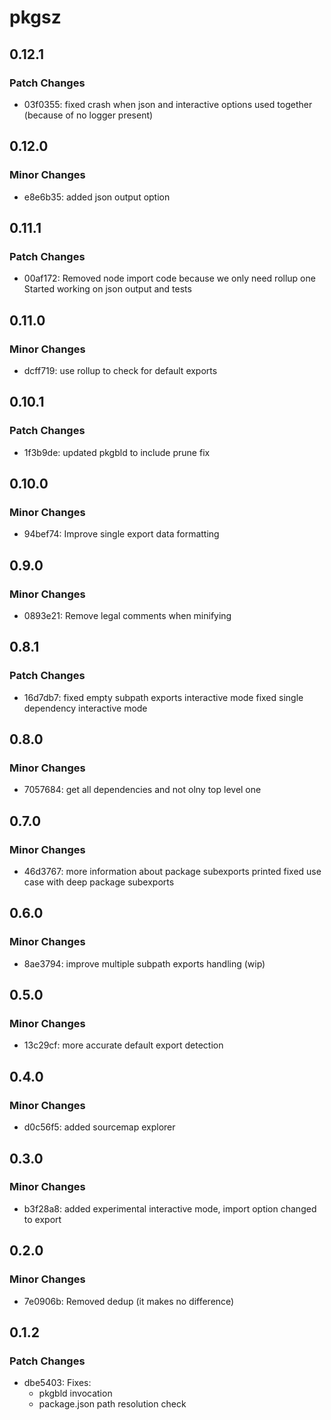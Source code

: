 # pkgsz

## 0.12.1

### Patch Changes

- 03f0355: fixed crash when json and interactive options used together (because of no logger present)

## 0.12.0

### Minor Changes

- e8e6b35: added json output option

## 0.11.1

### Patch Changes

- 00af172: Removed node import code because we only need rollup one
  Started working on json output and tests

## 0.11.0

### Minor Changes

- dcff719: use rollup to check for default exports

## 0.10.1

### Patch Changes

- 1f3b9de: updated pkgbld to include prune fix

## 0.10.0

### Minor Changes

- 94bef74: Improve single export data formatting

## 0.9.0

### Minor Changes

- 0893e21: Remove legal comments when minifying

## 0.8.1

### Patch Changes

- 16d7db7: fixed empty subpath exports interactive mode
  fixed single dependency interactive mode

## 0.8.0

### Minor Changes

- 7057684: get all dependencies and not olny top level one

## 0.7.0

### Minor Changes

- 46d3767: more information about package subexports printed
  fixed use case with deep package subexports

## 0.6.0

### Minor Changes

- 8ae3794: improve multiple subpath exports handling (wip)

## 0.5.0

### Minor Changes

- 13c29cf: more accurate default export detection

## 0.4.0

### Minor Changes

- d0c56f5: added sourcemap explorer

## 0.3.0

### Minor Changes

- b3f28a8: added experimental interactive mode, import option changed to export

## 0.2.0

### Minor Changes

- 7e0906b: Removed dedup (it makes no difference)

## 0.1.2

### Patch Changes

- dbe5403: Fixes:
  - pkgbld invocation
  - package.json path resolution check
